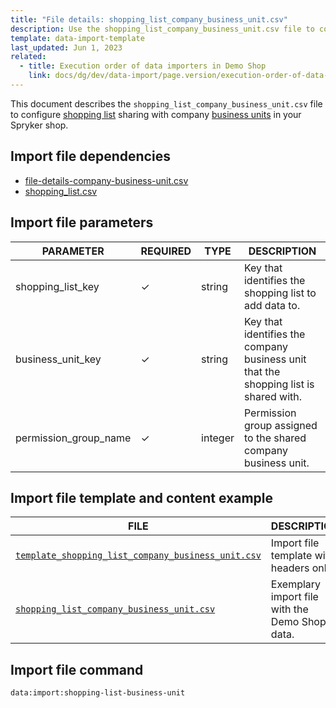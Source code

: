 ```yaml
---
title: "File details: shopping_list_company_business_unit.csv"
description: Use the shopping_list_company_business_unit.csv file to configure shopping list sharing with company business units in your Spryker shop.
template: data-import-template
last_updated: Jun 1, 2023
related:
  - title: Execution order of data importers in Demo Shop
    link: docs/dg/dev/data-import/page.version/execution-order-of-data-importers.html
---
```


This document describes the `shopping_list_company_business_unit.csv` file to configure [shopping list](/docs/pbc/all/shopping-list-and-wishlist/{{page.version}}/base-shop/shopping-lists-feature-overview/shopping-lists-feature-overview.html) sharing with company [business units](/docs/pbc/all/customer-relationship-management/{{page.version}}/base-shop/company-account-feature-overview/business-units-overview.html) in your Spryker shop.

## Import file dependencies

* [file-details-company-business-unit.csv](/docs/pbc/all/customer-relationship-management/{{page.version}}/base-shop/import-and-export-data/file-details-company-business-unit.csv.html)
* [shopping_list.csv](/docs/pbc/all/shopping-list-and-wishlist/{{page.version}}/base-shop/import-and-export-data/file-details-shopping-list.csv.html)

## Import file parameters

| PARAMETER | REQUIRED |  TYPE | DESCRIPTION |
| --- | --- | --- | --- |
| shopping_list_key | &check; | string | Key that identifies the shopping list to add data to. |
|business_unit_key|&check;|string| Key that identifies the company business unit that the shopping list is shared with.|
|permission_group_name|&check;|integer | Permission group assigned to the shared company business unit.|

## Import file template and content example

| FILE | DESCRIPTION |
|---|---|
| [`template_shopping_list_company_business_unit.csv`](https://spryker.s3.eu-central-1.amazonaws.com/docs/pbc/all/shopping-list-and-wishlist/base-shop/import-and-export-data/file-details-shopping-list-company_business-unit.csv.md/templaste_shopping_list_company_business_unit.csv)| Import file template with headers only. |
| [`shopping_list_company_business_unit.csv`](https://spryker.s3.eu-central-1.amazonaws.com/docs/pbc/all/shopping-list-and-wishlist/base-shop/import-and-export-data/file-details-shopping-list-company_business-unit.csv.md/shopping_list_company_business_unit.csv) | Exemplary import file with the Demo Shop data. |


## Import file command

```bash
data:import:shopping-list-business-unit
```